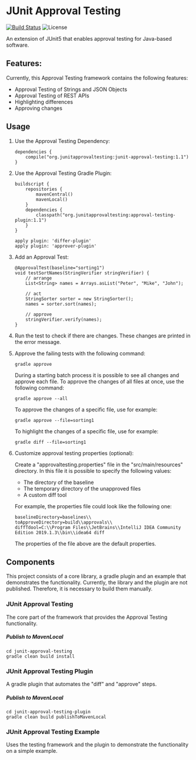 # JUnit Approval Testing

[![Build Status](https://travis-ci.com/kklaeger/junit-approval-testing.svg?branch=master)](https://travis-ci.com/kklaeger/junit-approval-testing)
![License](https://img.shields.io/badge/License-Apache%20License%202.0-brightgreen.svg)

An extension of JUnit5 that enables approval testing for Java-based software.

## Features:

Currently, this Approval Testing framework contains the following features:

- Approval Testing of Strings and JSON Objects
- Approval Testing of REST APIs
- Highlighting differences
- Approving changes


## Usage

1. Use the Approval Testing Dependency:

   ```
   dependencies {
       compile("org.junitapprovaltesting:junit-approval-testing:1.1")
   }
   ```

2. Use the Approval Testing Gradle Plugin:

   ```
   buildscript {
       repositories {
           mavenCentral()
           mavenLocal()
       }
       dependencies {
           classpath("org.junitapprovaltesting:approval-testing-plugin:1.1")
       }
   }

   apply plugin: 'differ-plugin'
   apply plugin: 'approver-plugin'
   
   ```

3. Add an Approval Test:

   ```
   @ApprovalTest(baseline="sorting1")
   void testSortNames(StringVerifier stringVerifier) {
	   // arrange
	   List<String> names = Arrays.asList("Peter", "Mike", "John");
   
	   // act
	   StringSorter sorter = new StringSorter();
	   names = sorter.sort(names);
   
	   // approve
	   stringVerifier.verify(names);
   }
   ```

4. Run the test to check if there are changes. These changes are printed in the error message.

5. Approve the failing tests with the following command:  

   `gradle approve`  
   
   During a starting batch process it is possible to see all changes and approve each file. To approve the changes of all files at once, use the following command:

   `gradle approve --all`

   To approve the changes of a specific file, use for example:

   `gradle approve --file=sorting1`

   To highlight the changes of a specific file, use for example:

   `gradle diff --file=sorting1`


6. Customize approval testing properties (optional):

	Create a "approvaltesting.properties" file in the "src/main/resources" directory. In this file it is possible to specify the following values:
	
	- The directory of the baseline
	- The temporary directory of the unapproved files
	- A custom diff tool
	
	For example, the properties file could look like the following one:
	
	```
	baselineDirectory=baselines\\
	toApproveDirectory=build\\approvals\\
	diffTdool=C:\\Program Files\\JetBrains\\IntelliJ IDEA Community Edition 2019.1.3\\bin\\idea64 diff
	```
	
	The properties of the file above are the default properties.
	
  
## Components

This project consists of a core library, a gradle plugin and an example that demonstrates the functionality. Currently, the library and the plugin are not published. Therefore, it is necessary to build them manually.

### JUnit Approval Testing

The core part of the framework that provides the Approval Testing functionality. 

##### Publish to MavenLocal

```
cd junit-approval-testing
gradle clean build install
``` 

### JUnit Approval Testing Plugin

A gradle plugin that automates the "diff" and "approve" steps.

##### Publish to MavenLocal
```
cd junit-approval-testing-plugin
gradle clean build publishToMavenLocal
``` 

### JUnit Approval Testing Example

Uses the testing framework and the plugin to demonstrate the functionality on a simple example.
